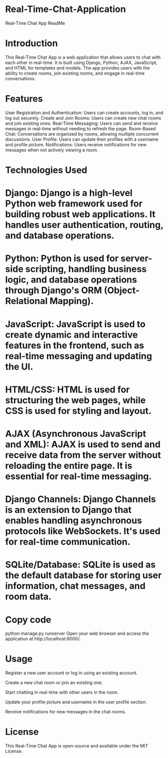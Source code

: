 # Real-Time-Chat-Application
Real-Time Chat App ReadMe
# Introduction
This Real-Time Chat App is a web application that allows users to chat with each other in real-time. It is built using Django, Python, AJAX, JavaScript, and HTML for templates and models. The app provides users with the ability to create rooms, join existing rooms, and engage in real-time conversations.

# Features
User Registration and Authentication: Users can create accounts, log in, and log out securely.
Create and Join Rooms: Users can create new chat rooms and join existing ones.
Real-Time Messaging: Users can send and receive messages in real-time without needing to refresh the page.
Room-Based Chat: Conversations are organized by rooms, allowing multiple concurrent discussions.
User Profile: Users can update their profiles with a username and profile picture.
Notifications: Users receive notifications for new messages when not actively viewing a room.
# Technologies Used
# Django: Django is a high-level Python web framework used for building robust web applications. It handles user authentication, routing, and database operations.

# Python: Python is used for server-side scripting, handling business logic, and database operations through Django's ORM (Object-Relational Mapping).

# JavaScript: JavaScript is used to create dynamic and interactive features in the frontend, such as real-time messaging and updating the UI.

# HTML/CSS: HTML is used for structuring the web pages, while CSS is used for styling and layout.

# AJAX (Asynchronous JavaScript and XML): AJAX is used to send and receive data from the server without reloading the entire page. It is essential for real-time messaging.

# Django Channels: Django Channels is an extension to Django that enables handling asynchronous protocols like WebSockets. It's used for real-time communication.

# SQLite/Database: SQLite is used as the default database for storing user information, chat messages, and room data.


# Copy code
python manage.py runserver
Open your web browser and access the application at http://localhost:8000/.

# Usage
Register a new user account or log in using an existing account.

Create a new chat room or join an existing one.

Start chatting in real-time with other users in the room.

Update your profile picture and username in the user profile section.

Receive notifications for new messages in the chat rooms.


# License
This Real-Time Chat App is open-source and available under the MIT License.
